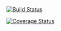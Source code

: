 [![Build Status](https://travis-ci.org/ehcole/c4cs-f18-rpn.svg?branch=master)](https://travis-ci.org/ehcole/c4cs-f18-rpn)

[![Coverage Status](https://coveralls.io/repos/github/ehcole/c4cs-f18-rpn/badge.svg?branch=master)](https://coveralls.io/github/ehcole/c4cs-f18-rpn?branch=master)
